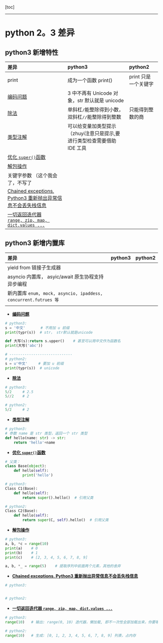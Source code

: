 [toc]

---

# python 2。3 差异

## python3 新增特性

| 差异 <a id="dif_top"><a> |python3 | python2
| :--- |:---|:---
| print | 成为一个函数 print() | print 只是一个关键字
| <a href="#1">编码问题</a>  | 3 中不再有 Unicode 对象，str 默认就是 unicode | 
|<a href="#2">除法</a>   |  单斜杠`/`能整除得到小数，双斜杠`//`能整除得到整数  | 只能得到整数的商
| <a href="#3">类型注解</a>  | 可以给变量加类型提示（zhuyi注意只是提示,要进行类型检查需要借助 IDE 工具  |
| <a href="#4">优化 `super()`函数</a>  |   |
|  <a href="#5">解包操作</a> |   |
|  关键字参数 （这个我会了，不写了 |   |
| <a href="#6">Chained exceptions. Python3 重新抛出异常信息不会丢失栈信息</a>  |   |
| <a href="#7">一切返回迭代器<br> `range, zip, map, dict.values ...` </a>  |   |

## python3 新增内置库
| 差异 <a id="ku_top"><a> |python3 | python2
| :--- |:---|:---
| yield from 链接子生成器  |   |
|  asyncio 内置库， asyic/await 原生协程支持异步编程 |   |
| 新内置库 `enum, mock, asyncio, ipaddess, concurrent.futrues 等`  |   |
|   |   |


- **<a href="#dif_top">编码问题 <a id="1"><a>**



```py
# python3:
s = '中文'       # 不用加 u 前缀
print(typr(s))  # str， str默认就是unicode

def 大写(s):return s.upper()    # 甚至可以用中文作为函数名
print(大写('abc'))

# -----------------------------
# python2:
s = u'中文'     # 要加 u 前缀
print(typr(s))  # unicode
```


- **<a href="#dif_top">除法 <a id="2"><a>**

```py
# python3:
5/2     # 2.5
5//2    # 2

# python2:
5/2     # 2
```



- **<a href="#dif_top">类型注解 <a id="3"><a>**
```py
# python3:
# 参数 name 是 str 类型，返回一个 str 类型
def hello(name: str) -> str:
    return 'hello'+name
```




- **<a href="#dif_top">优化 `super()`函数 <a id="4"><a>**

```py
# 父类：
class Base(object):
    def hello(self):
        print('hello')

# python3:
Class C1(Base):
    def hello(self):
        return super().hello()  # 引用父类

# python2:
Class C2(Base):
    def hello(self):
        return super(C, self).hello()  # 引用父类
```



- **<a href="#dif_top">解包操作 <a id="5"><a>**

```py
# python3:
a, b, *c = range(10)
print(a)    # 0
print(b)    # 1
print(c)    # [2, 3, 4, 5, 6, 7, 8, 9]

a, b, *_ = range(5)    # 提取序列中前面两个元素，其他的舍弃

```


- **<a href="#dif_top">Chained exceptions. Python3 重新抛出异常信息不会丢失栈信息 <a id="6"><a>**


```py
# python3:


# python2:

```


- **<a href="#dif_top">一切返回迭代器 `range, zip, map, dict.values ...` <a id="7"><a>**

```py
# python3:
range(10)   # 输出: range(0, 10) 迭代器，懒加载, 即不一次性全部加载出来，你要哪一个才给你哪一个，优化性能

# python2:
range(10)   # 生成: [0, 1, 2, 3, 4, 5, 6, 7, 8, 9] 列表，占内存
```
